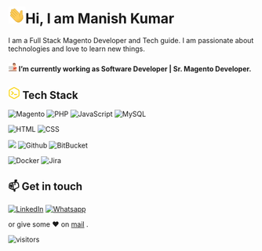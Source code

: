 
# <img src="https://raw.githubusercontent.com/magemanish/magemanish/master/assets/Hi.gif" width="35px">Hi, I am Manish Kumar

I am a Full Stack Magento Developer and Tech guide. I am passionate about technologies and love to learn new things.

#### <img src="https://raw.githubusercontent.com/magemanish/magemanish/master/assets/work.png" width="18px"> I’m currently working as Software Developer | Sr. Magento Developer.


## <img src="https://raw.githubusercontent.com/magemanish/magemanish/master/assets/code.png" width="24px"> Tech Stack


![Magento](https://img.shields.io/badge/Magento-EE672F?style=for-the-badge&logo=magento&logoColor=white) ![PHP](https://img.shields.io/badge/PHP-777BB3?style=for-the-badge&logo=php&logoColor=white) ![JavaScript](https://img.shields.io/badge/JavaScript-F7DF1E?style=for-the-badge&logo=javascript&logoColor=black) ![MySQL](https://img.shields.io/badge/-MySQL-F29111?style=for-the-badge&logo=MySQL&logoColor=00758F)

![HTML](https://img.shields.io/badge/HTML5-E34F26?style=for-the-badge&logo=html5&logoColor=white) ![CSS](https://img.shields.io/badge/CSS-239120?&style=for-the-badge&logo=css3&logoColor=white)

![](https://img.shields.io/badge/git%20-%23F05033.svg?&style=for-the-badge&logo=git&logoColor=white)  ![Github](https://img.shields.io/badge/github%20-%23121011.svg?&style=for-the-badge&logo=github&logoColor=white) ![BitBucket](https://img.shields.io/badge/bitbucket%20-%230047B3.svg?&style=for-the-badge&logo=bitbucket&logoColor=white)

 

![Docker](https://img.shields.io/badge/docker%20-%230db7ed.svg?&style=for-the-badge&logo=docker&logoColor=white) ![Jira](https://img.shields.io/badge/-Jira-000?&style=for-the-badge&logo=Jira-Software&logoColor=0052CC)

## 📫 Get in touch
[![LinkedIn](https://img.shields.io/badge/LinkedIn-0077B5?style=for-the-badge&logo=linkedin&logoColor=white)](https://www.linkedin.com/in/mage-manish-kumar/) [![Whatsapp](https://img.shields.io/badge/WhatsApp-25D366?style=for-the-badge&logo=whatsapp&logoColor=white)](https://api.whatsapp.com/send?phone=918750845313&text=Hi,%20I%20contacted%20you%20through%20your%20website.)


or give some ♥ on [mail](mailto:singhmanishji@gmail.com?subject=Discussion%20about%20My%20Project&body=Hi,%20I%20want%20to%20hire%20you%20for%20my%20project.) .



![visitors](https://visitor-badge.glitch.me/badge?page_id=magemanish)
